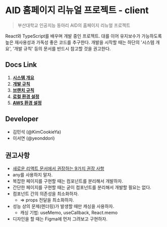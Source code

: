 # AID 홈페이지 리뉴얼 프로젝트 - client

> 부산대학교 인공지능 동아리 AID의 홈페이지 리뉴얼 프로젝트

React와 TypeScript를 배우며 개발 중인 프로젝트. 대를 이어 유지보수가 가능하도록 높은 재사용성과 가독성 좋은 코드를 추구한다. 개발을 시작할 때는 하단의 '시스템 개요', '개발 규칙' 등의 문서를 반드시 참고할 것을 권고한다.

## Docs Link

1. [**시스템 개요**](./docs/system_architecture.md)
2. [**개발 규칙**](./docs/dev_rule.md)
3. [**브랜치 규칙**](./docs/branch_rule.md)
4. [**로컬 환경 설정**](./docs/local_setting.md)
5. [**AWS 환경 설정**](./docs/aws_setting.md)

## Developer

- 김민석 (@KimCookieYa)
- 이서연 (@yeonddori)

## 권고사항

- [새로운 리액트 문서에서 권장하는 9가지 권장 사항](https://velog.io/@eunbinn/react-docs-recommendations)
- any를 사용하지 말자.
- 복잡한 페이지를 구현할 때는 컴포넌트를 분리해서 개발하자.
- 간단한 페이지를 구현할 때는 굳이 컴포넌트를 분리해서 개발할 필요는 없다.
- 컴포넌트 간의 의존성을 최소화하자.
  - => props 전달을 최소화하자.
- 성능 상의 문제(렌더링)가 발생할 때만 캐싱을 사용하자.
  - 캐싱 기법: useMemo, useCallback, React.memo
- 디자인을 할 때는 Figma에 먼저 그려보고 구현하자.
